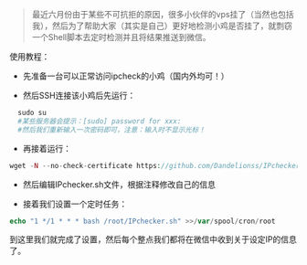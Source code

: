 > 最近六月份由于某些不可抗拒的原因，很多小伙伴的vps挂了（当然也包括我），然后为了帮助大家（其实是自己）更好地检测小鸡是否挂了，就剽窃一个Shell脚本去定时检测并且将结果推送到微信。

使用教程：

- 先准备一台可以正常访问ipcheck的小鸡（国内外均可！）

- 然后SSH连接该小鸡后先运行：

```php
  sudo su
  #某些服务器会提示：[sudo] password for xxx: 
  #然后我们重新输入一次密码即可，注意：输入时不显示光标！
````

- 再接着运行：

```php
wget -N --no-check-certificate https://github.com/Dandelionss/IPchecker/blob/master/IPchecker.sh && chmod +x IPchecker.sh
```

- 然后编辑IPchecker.sh文件，根据注释修改自己的信息

- 接着我们设置一个定时任务：

```php
echo "1 */1 * * * bash /root/IPchecker.sh" >>/var/spool/cron/root
```

到这里我们就完成了设置，然后每个整点我们都将在微信中收到关于设定IP的信息了。
